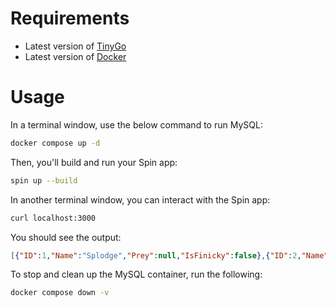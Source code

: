 # Requirements
- Latest version of [TinyGo](https://tinygo.org/getting-started/)
- Latest version of [Docker](https://docs.docker.com/get-started/get-docker/)

# Usage

In a terminal window, use the below command to run MySQL:
```sh
docker compose up -d
```

Then, you'll build and run your Spin app:
```sh
spin up --build
```

In another terminal window, you can interact with the Spin app:
```sh
curl localhost:3000
```

You should see the output:
```json
[{"ID":1,"Name":"Splodge","Prey":null,"IsFinicky":false},{"ID":2,"Name":"Kiki","Prey":"Cicadas","IsFinicky":false},{"ID":3,"Name":"Slats","Prey":"Temptations","IsFinicky":true},{"ID":4,"Name":"Maya","Prey":"bananas","IsFinicky":true},{"ID":5,"Name":"Copper","Prey":"Foxes","IsFinicky":false}]
```

To stop and clean up the MySQL container, run the following:
```sh
docker compose down -v
```